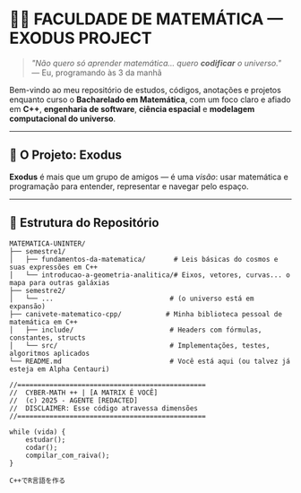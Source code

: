 # 🧨🧠 FACULDADE DE MATEMÁTICA — EXODUS PROJECT

> *"Não quero só aprender matemática... quero **codificar** o universo."*  
> — Eu, programando às 3 da manhã

Bem-vindo ao meu repositório de estudos, códigos, anotações e projetos enquanto curso o **Bacharelado em Matemática**, com um foco claro e afiado em **C++**, **engenharia de software**, **ciência espacial** e **modelagem computacional do universo**.

---

## 🌌 O Projeto: **Exodus**

**Exodus** é mais que um grupo de amigos — é uma *visão*: usar matemática e programação para entender, representar e navegar pelo espaço.

---

## 📂 Estrutura do Repositório

```text
MATEMATICA-UNINTER/
├── semestre1/                      
│   ├── fundamentos-da-matematica/       # Leis básicas do cosmos e suas expressões em C++
│   └── introducao-a-geometria-analitica/# Eixos, vetores, curvas... o mapa para outras galáxias
├── semestre2/                       
│   └── ...                             # (o universo está em expansão)
├── canivete-matematico-cpp/           # Minha biblioteca pessoal de matemática em C++
│   ├── include/                        # Headers com fórmulas, constantes, structs
│   └── src/                            # Implementações, testes, algoritmos aplicados
└── README.md                           # Você está aqui (ou talvez já esteja em Alpha Centauri)

//===============================================  
//  CYBER-MATH ++ | [A MATRIX É VOCÊ]  
//  (c) 2025 - AGENTE [REDACTED]  
//  DISCLAIMER: Esse código atravessa dimensões
//===============================================

while (vida) {
    estudar();
    codar();
    compilar_com_raiva();
}

C++でR言語を作る
